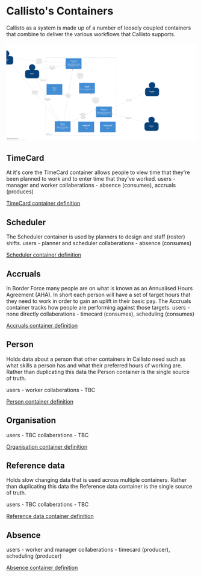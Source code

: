 # Callisto's Containers

Callisto as a system is made up of a number of loosely coupled containers that combine to deliver the various workflows that Callisto supports.

![Callisto containers](./images/callisto-containers.png)


## TimeCard
At it's core the TimeCard container allows people to view time that they're been planned to work and to enter time that they've worked. 
users - manager and worker
collaberations - absence (consumes), accruals (produces)

[TimeCard container definition](https://github.com/)

## Scheduler
The Scheduler container is used by planners to design and staff (roster) shifts.
users - planner and scheduler
collaberations - absence (consumes)

[Scheduler container definition](https://github.com/)

## Accruals
In Border Force many people are on what is known as an Annualised Hours Agreement (AHA). In short each person will have a set of target hours that they need to work in order to gain an uplift in their basic pay. The Accruals container tracks how people are performing against those targets.
users - none directly
collaberations - timecard (consumes), scheduling (consumes)

[Accruals container definition](https://github.com/)

## Person 
Holds data about a person that other containers in Callisto need such as what skills a person has and what their preferred hours of working are. Rather than duplicating this data the Person container is the single source of truth.

users - worker
collaberations - TBC

[Person container definition](https://github.com/)

## Organisation

users - TBC
collaberations - TBC

[Organisation container definition](https://github.com/)

## Reference data
Holds slow changing data that is used across multiple containers. Rather than duplicating this data the Reference data container is the single source of truth.

users - TBC
collaberations - TBC

[Reference data container definition](https://github.com/)

## Absence

users - worker and manager
collaberations - timecard (producer), scheduling (producer)

[Absence container definition](https://github.com/)